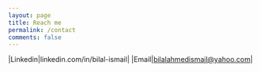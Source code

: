 ```yaml
---
layout: page
title: Reach me
permalink: /contact
comments: false
---
```




|Linkedin|linkedin.com/in/bilal-ismail|
|Email|bilalahmedismail@yahoo.com|
